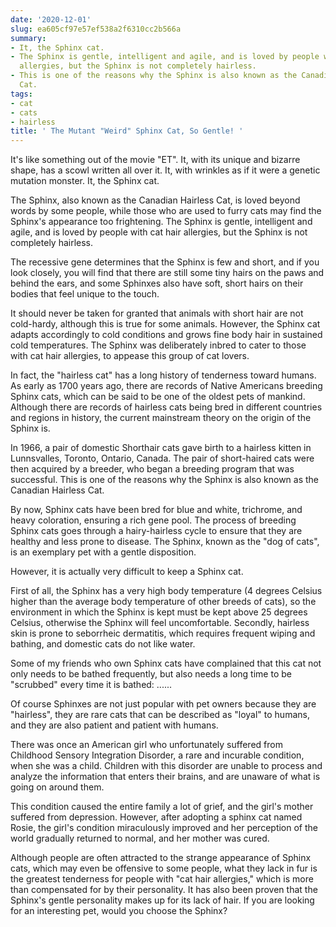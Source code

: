 ```yaml
---
date: '2020-12-01'
slug: ea605cf97e57ef538a2f6310cc2b566a
summary:
- It, the Sphinx cat.
- The Sphinx is gentle, intelligent and agile, and is loved by people with cat hair
  allergies, but the Sphinx is not completely hairless.
- This is one of the reasons why the Sphinx is also known as the Canadian Hairless
  Cat.
tags:
- cat
- cats
- hairless
title: ' The Mutant "Weird" Sphinx Cat, So Gentle! '
---
```


 It's like something out of the movie "ET". It, with its unique and bizarre shape, has a scowl written all over it. It, with wrinkles as if it were a genetic mutation monster. It, the Sphinx cat.

The Sphinx, also known as the Canadian Hairless Cat, is loved beyond words by some people, while those who are used to furry cats may find the Sphinx's appearance too frightening. The Sphinx is gentle, intelligent and agile, and is loved by people with cat hair allergies, but the Sphinx is not completely hairless.

The recessive gene determines that the Sphinx is few and short, and if you look closely, you will find that there are still some tiny hairs on the paws and behind the ears, and some Sphinxes also have soft, short hairs on their bodies that feel unique to the touch.

It should never be taken for granted that animals with short hair are not cold-hardy, although this is true for some animals. However, the Sphinx cat adapts accordingly to cold conditions and grows fine body hair in sustained cold temperatures. The Sphinx was deliberately inbred to cater to those with cat hair allergies, to appease this group of cat lovers.

In fact, the "hairless cat" has a long history of tenderness toward humans. As early as 1700 years ago, there are records of Native Americans breeding Sphinx cats, which can be said to be one of the oldest pets of mankind. Although there are records of hairless cats being bred in different countries and regions in history, the current mainstream theory on the origin of the Sphinx is.

In 1966, a pair of domestic Shorthair cats gave birth to a hairless kitten in Lunnsvalles, Toronto, Ontario, Canada. The pair of short-haired cats were then acquired by a breeder, who began a breeding program that was successful. This is one of the reasons why the Sphinx is also known as the Canadian Hairless Cat.

By now, Sphinx cats have been bred for blue and white, trichrome, and heavy coloration, ensuring a rich gene pool. The process of breeding Sphinx cats goes through a hairy-hairless cycle to ensure that they are healthy and less prone to disease. The Sphinx, known as the "dog of cats", is an exemplary pet with a gentle disposition.

However, it is actually very difficult to keep a Sphinx cat.

First of all, the Sphinx has a very high body temperature (4 degrees Celsius higher than the average body temperature of other breeds of cats), so the environment in which the Sphinx is kept must be kept above 25 degrees Celsius, otherwise the Sphinx will feel uncomfortable. Secondly, hairless skin is prone to seborrheic dermatitis, which requires frequent wiping and bathing, and domestic cats do not like water.

Some of my friends who own Sphinx cats have complained that this cat not only needs to be bathed frequently, but also needs a long time to be "scrubbed" every time it is bathed: ......

Of course Sphinxes are not just popular with pet owners because they are "hairless", they are rare cats that can be described as "loyal" to humans, and they are also patient and patient with humans.

There was once an American girl who unfortunately suffered from Childhood Sensory Integration Disorder, a rare and incurable condition, when she was a child.
Children with this disorder are unable to process and analyze the information that enters their brains, and are unaware of what is going on around them.

This condition caused the entire family a lot of grief, and the girl's mother suffered from depression. However, after adopting a sphinx cat named Rosie, the girl's condition miraculously improved and her perception of the world gradually returned to normal, and her mother was cured.

Although people are often attracted to the strange appearance of Sphinx cats, which may even be offensive to some people, what they lack in fur is the greatest tenderness for people with "cat hair allergies," which is more than compensated for by their personality. It has also been proven that the Sphinx's gentle personality makes up for its lack of hair. If you are looking for an interesting pet, would you choose the Sphinx?

 
        